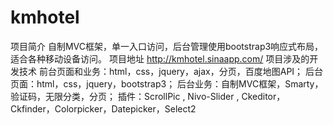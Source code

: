 # kmhotel
项目简介
自制MVC框架，单一入口访问，后台管理使用bootstrap3响应式布局，适合各种移动设备访问。
项目地址
http://kmhotel.sinaapp.com/ 
项目涉及的开发技术
前台页面和业务：html，css，jquery，ajax，分页，百度地图API；
后台页面：html，css，jquery，bootstrap3；
后台业务：自制MVC框架，Smarty，验证码，无限分类，分页；
插件：ScrollPic , Nivo-Slider , Ckeditor，Ckfinder，Colorpicker，Datepicker，Select2
